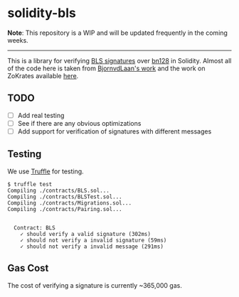 # solidity-bls

**Note**: This repository is a WIP and will be updated frequently in the coming weeks.

---

This is a library for verifying [BLS signatures](https://en.wikipedia.org/wiki/Boneh%E2%80%93Lynn%E2%80%93Shacham) over [bn128](https://www.cryptojedi.org/papers/pfcpo.pdf) in Solidity. Almost all of the code here is taken from [BjornvdLaan's work](https://gist.github.com/BjornvdLaan/ca6dd4e3993e1ef392f363ec27fe74c4) and the work on ZoKrates available [here](https://github.com/JacobEberhardt/ZoKrates/blob/da5b13f845145cf43d555c7741158727ef0018a2/zokrates_core/src/verification.rs).

## TODO

- [ ] Add real testing
- [ ] See if there are any obvious optimizations
- [ ] Add support for verification of signatures with different messages

## Testing
We use [Truffle](https://truffleframework.com/) for testing.

```
$ truffle test
Compiling ./contracts/BLS.sol...
Compiling ./contracts/BLSTest.sol...
Compiling ./contracts/Migrations.sol...
Compiling ./contracts/Pairing.sol...


  Contract: BLS
    ✓ should verify a valid signature (302ms)
    ✓ should not verify a invalid signature (59ms)
    ✓ should not verify a invalid message (291ms)
```

## Gas Cost
The cost of verifying a signature is currently ~365,000 gas. 
